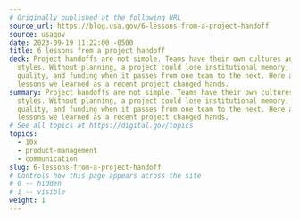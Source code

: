 ```yaml
---
# Originally published at the following URL
source_url: https://blog.usa.gov/6-lessons-from-a-project-handoff
source: usagov
date: 2023-09-19 11:22:00 -0500
title: 6 lessons from a project handoff
deck: Project handoffs are not simple. Teams have their own cultures and work
  styles. Without planning, a project could lose institutional memory, time,
  quality, and funding when it passes from one team to the next. Here are 6
  lessons we learned as a recent project changed hands.
summary: Project handoffs are not simple. Teams have their own cultures and work
  styles. Without planning, a project could lose institutional memory, time,
  quality, and funding when it passes from one team to the next. Here are 6
  lessons we learned as a recent project changed hands.
# See all topics at https://digital.gov/topics
topics:
  - 10x
  - product-management
  - communication
slug: 6-lessons-from-a-project-handoff
# Controls how this page appears across the site
# 0 -- hidden
# 1 -- visible
weight: 1
---
```

